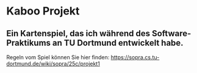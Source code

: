 # Kaboo Projekt

## Ein Kartenspiel, das ich während des Software-Praktikums an TU Dortmund entwickelt habe. 

Regeln vom Spiel können Sie hier finden: https://sopra.cs.tu-dortmund.de/wiki/sopra/25c/projekt1
